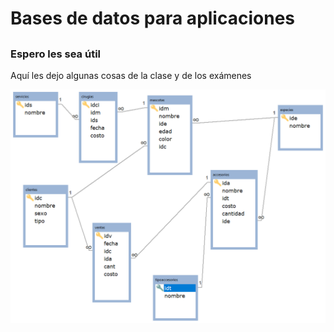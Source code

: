 # Bases de datos para aplicaciones
##
### Espero les sea útil

Aquí les dejo algunas cosas de la clase y de los exámenes


![esquema base de datos examen](es.png)

